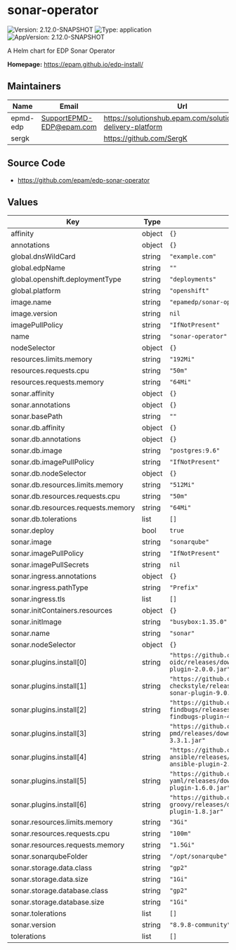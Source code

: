 # sonar-operator

![Version: 2.12.0-SNAPSHOT](https://img.shields.io/badge/Version-2.12.0--SNAPSHOT-informational?style=flat-square) ![Type: application](https://img.shields.io/badge/Type-application-informational?style=flat-square) ![AppVersion: 2.12.0-SNAPSHOT](https://img.shields.io/badge/AppVersion-2.12.0--SNAPSHOT-informational?style=flat-square)

A Helm chart for EDP Sonar Operator

**Homepage:** <https://epam.github.io/edp-install/>

## Maintainers

| Name | Email | Url |
| ---- | ------ | --- |
| epmd-edp | <SupportEPMD-EDP@epam.com> | <https://solutionshub.epam.com/solution/epam-delivery-platform> |
| sergk |  | <https://github.com/SergK> |

## Source Code

* <https://github.com/epam/edp-sonar-operator>

## Values

| Key | Type | Default | Description |
|-----|------|---------|-------------|
| affinity | object | `{}` |  |
| annotations | object | `{}` |  |
| global.dnsWildCard | string | `"example.com"` |  |
| global.edpName | string | `""` |  |
| global.openshift.deploymentType | string | `"deployments"` |  |
| global.platform | string | `"openshift"` |  |
| image.name | string | `"epamedp/sonar-operator"` |  |
| image.version | string | `nil` |  |
| imagePullPolicy | string | `"IfNotPresent"` |  |
| name | string | `"sonar-operator"` |  |
| nodeSelector | object | `{}` |  |
| resources.limits.memory | string | `"192Mi"` |  |
| resources.requests.cpu | string | `"50m"` |  |
| resources.requests.memory | string | `"64Mi"` |  |
| sonar.affinity | object | `{}` |  |
| sonar.annotations | object | `{}` |  |
| sonar.basePath | string | `""` |  |
| sonar.db.affinity | object | `{}` |  |
| sonar.db.annotations | object | `{}` |  |
| sonar.db.image | string | `"postgres:9.6"` |  |
| sonar.db.imagePullPolicy | string | `"IfNotPresent"` |  |
| sonar.db.nodeSelector | object | `{}` |  |
| sonar.db.resources.limits.memory | string | `"512Mi"` |  |
| sonar.db.resources.requests.cpu | string | `"50m"` |  |
| sonar.db.resources.requests.memory | string | `"64Mi"` |  |
| sonar.db.tolerations | list | `[]` |  |
| sonar.deploy | bool | `true` |  |
| sonar.image | string | `"sonarqube"` |  |
| sonar.imagePullPolicy | string | `"IfNotPresent"` |  |
| sonar.imagePullSecrets | string | `nil` |  |
| sonar.ingress.annotations | object | `{}` |  |
| sonar.ingress.pathType | string | `"Prefix"` |  |
| sonar.ingress.tls | list | `[]` |  |
| sonar.initContainers.resources | object | `{}` |  |
| sonar.initImage | string | `"busybox:1.35.0"` |  |
| sonar.name | string | `"sonar"` |  |
| sonar.nodeSelector | object | `{}` |  |
| sonar.plugins.install[0] | string | `"https://github.com/vaulttec/sonar-auth-oidc/releases/download/v2.0.0/sonar-auth-oidc-plugin-2.0.0.jar"` |  |
| sonar.plugins.install[1] | string | `"https://github.com/checkstyle/sonar-checkstyle/releases/download/9.0.1/checkstyle-sonar-plugin-9.0.1.jar"` |  |
| sonar.plugins.install[2] | string | `"https://github.com/spotbugs/sonar-findbugs/releases/download/4.0.4/sonar-findbugs-plugin-4.0.4.jar"` |  |
| sonar.plugins.install[3] | string | `"https://github.com/jborgers/sonar-pmd/releases/download/3.3.1/sonar-pmd-plugin-3.3.1.jar"` |  |
| sonar.plugins.install[4] | string | `"https://github.com/sbaudoin/sonar-ansible/releases/download/v2.4.0/sonar-ansible-plugin-2.4.0.jar"` |  |
| sonar.plugins.install[5] | string | `"https://github.com/sbaudoin/sonar-yaml/releases/download/v1.6.0/sonar-yaml-plugin-1.6.0.jar"` |  |
| sonar.plugins.install[6] | string | `"https://github.com/Inform-Software/sonar-groovy/releases/download/1.8/sonar-groovy-plugin-1.8.jar"` |  |
| sonar.resources.limits.memory | string | `"3Gi"` |  |
| sonar.resources.requests.cpu | string | `"100m"` |  |
| sonar.resources.requests.memory | string | `"1.5Gi"` |  |
| sonar.sonarqubeFolder | string | `"/opt/sonarqube"` |  |
| sonar.storage.data.class | string | `"gp2"` |  |
| sonar.storage.data.size | string | `"1Gi"` |  |
| sonar.storage.database.class | string | `"gp2"` |  |
| sonar.storage.database.size | string | `"1Gi"` |  |
| sonar.tolerations | list | `[]` |  |
| sonar.version | string | `"8.9.8-community"` |  |
| tolerations | list | `[]` |  |

